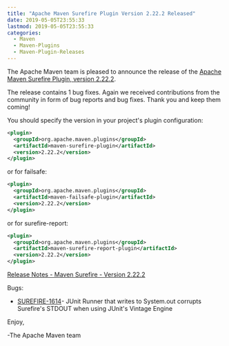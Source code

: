 ```yaml
---
title: "Apache Maven Surefire Plugin Version 2.22.2 Released"
date: 2019-05-05T23:55:33
lastmod: 2019-05-05T23:55:33
categories:
  - Maven
  - Maven-Plugins
  - Maven-Plugin-Releases
---
```

The Apache Maven team is pleased to announce the release of the 
[Apache Maven Surefire Plugin, version 2.22.2](https://maven.apache.org/plugins/maven-surefire-plugin/).


The release contains 1 bug fixes.
Again we received contributions from the community in form of bug reports
and bug fixes.
Thank you and keep them coming!

You should specify the version in your project's plugin configuration:

```xml
<plugin>
  <groupId>org.apache.maven.plugins</groupId>
  <artifactId>maven-surefire-plugin</artifactId>
  <version>2.22.2</version>
</plugin>
```

or for failsafe:

```xml
<plugin>
  <groupId>org.apache.maven.plugins</groupId>
  <artifactId>maven-failsafe-plugin</artifactId>
  <version>2.22.2</version>
</plugin>
```

or for surefire-report:

```xml
<plugin>
  <groupId>org.apache.maven.plugins</groupId>
  <artifactId>maven-surefire-report-plugin</artifactId>
  <version>2.22.2</version>
</plugin>
```

<!-- more -->

[Release Notes - Maven Surefire - Version 2.22.2](https://issues.apache.org/jira/secure/ReleaseNote.jspa?projectId=12317927&version=12343425)

Bugs:

 * [SUREFIRE-1614](https://issues.apache.org/jira/browse/SUREFIRE-1614)- JUnit Runner that writes to System.out corrupts Surefire's STDOUT when using JUnit's Vintage Engine

Enjoy,

-The Apache Maven team

